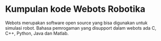 # Kumpulan kode Webots Robotika
Webots merupakan software open source yang bisa digunakan untuk simulasi robot. Bahasa pemrogaman yang disupport dalam webots ada C, C++, Python, Java dan Matlab.
